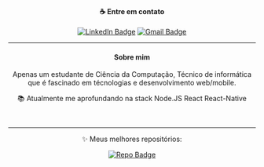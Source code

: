 <div align="center">
 <h4>☕ Entre em contato</h4>

  [![LinkedIn Badge](https://img.shields.io/twitter/url?color=blue&label=LinkedIn&logo=linkedin&style=for-the-badge&url=https%3A%2F%2Fgithub.com%2Fmaycongc%2Fproffy-server)](https://www.linkedin.com/in/maycon-gorgonha)
  [![Gmail Badge](https://img.shields.io/badge/-maycon.gorgonha@hotmail.com-f00000?&style=for-the-badge&logo=Gmail&logoColor=white&link=mailto:maycon.gorgonha@hotmail.com)](mailto:maycon.gorgonha@hotmail.com)
<div>

<hr>

<div align="center">
  <h4>Sobre mim</h4>
  <p>
    Apenas um estudante de Ciência da Computação, Técnico de informática que é fascinado em técnologias e desenvolvimento web/mobile. 
  </p>

  <p>
    📚 Atualmente me aprofundando na stack Node.JS React React-Native
  </p>
</div>


<br />
<hr>
<div align="center">
  <p>
    ✨ Meus melhores repositórios:
  </p>

  [![Repo Badge](https://github-readme-stats.anuraghazra1.vercel.app/api/pin/?username=maycongc&repo=Ecoleta&title_color=fff&icon_color=79ff97&text_color=9f9f9f&bg_color=151515)](https://github.com/maycongc/Ecoleta)
</div>

